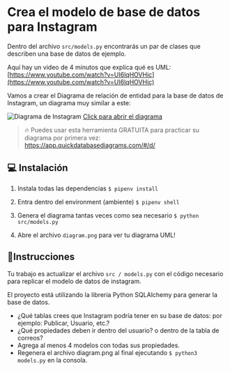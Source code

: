 # Crea el modelo de base de datos para Instagram

Dentro del archivo `src/models.py` encontrarás un par de clases que describen una base de datos de ejemplo.

Aquí hay un video de 4 minutos que explica qué es UML: [https://www.youtube.com/watch?v=UI6lqHOVHic](https://www.youtube.com/watch?v=UI6lqHOVHic)

Vamos a crear el Diagrama de relación de entidad para la base de datos de Instagram, un diagrama muy similar a este:

![Diagrama de Instagram](https://github.com/breatheco-de/exercise-instagram-data-modeling/blob/master/assets/example.png?raw=true)
[Click para abrir el diagrama](https://app.quickdatabasediagrams.com/#/d/LxNXQZ)

> 🔥 Puedes usar esta herramienta GRATUITA para practicar su diagrama por primera vez: https://app.quickdatabasediagrams.com/#/d/

## 💻 Instalación

1. Instala todas las dependencias `$ pipenv install`

2. Entra dentro del environment (ambiente) `$ pipenv shell`

3. Genera el diagrama tantas veces como sea necesario `$ python src/models.py`

4. Abre el archivo `diagram.png` para ver tu diagrama UML!


## 📝Instrucciones

Tu trabajo es actualizar el archivo `src / models.py` con el código necesario para replicar el modelo de datos de instagram.

El proyecto está utilizando la libreria Python SQLAlchemy para generar la base de datos.

- ¿Qué tablas crees que Instagram podría tener en su base de datos: por ejemplo: Publicar, Usuario, etc.?
- ¿Qué propiedades deben ir dentro del usuario? o dentro de la tabla de correos?
- Agrega al menos 4 modelos con todas sus propiedades.
- Regenera el archivo diagram.png al final ejecutando `$ python3 models.py` en la consola.
